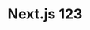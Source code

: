 ---
title: Next.js 123
published: 2024-04-01
description: "Nextjs 系列简介测试"
tags: ["Next.js"]
category: NestJs
draft: false
series: NextJs
introduce: true
---